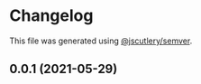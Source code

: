# Changelog

This file was generated using [@jscutlery/semver](https://github.com/jscutlery/semver).

## 0.0.1 (2021-05-29)
